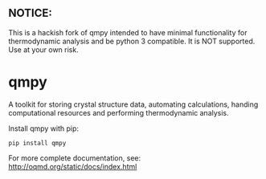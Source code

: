 ## NOTICE:

This is a hackish fork of qmpy intended to have minimal functionality for thermodynamic analysis and be python 3 compatible.  It is NOT supported.  Use at your own risk.

qmpy
====

A toolkit for storing crystal structure data, automating calculations, handing computational resources and performing thermodynamic analysis.

Install qmpy with pip:

    pip install qmpy

For more complete documentation, see: http://oqmd.org/static/docs/index.html
